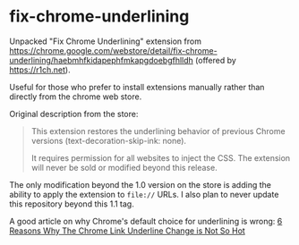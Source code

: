 fix-chrome-underlining
======================

Unpacked "Fix Chrome Underlining" extension from https://chrome.google.com/webstore/detail/fix-chrome-underlining/haebmhfkidapephfmkapgdoebgfhlldh (offered by https://r1ch.net).

Useful for those who prefer to install extensions manually rather than directly from the chrome web store.

Original description from the store:

> This extension restores the underlining behavior of previous Chrome versions (text-decoration-skip-ink: none).
> 
> It requires permission for all websites to inject the CSS. The extension will never be sold or modified beyond this release.

The only modification beyond the 1.0 version on the store is adding the ability to apply the extension to `file://` URLs.  I also plan to never update this repository beyond this 1.1 tag.

A good article on why Chrome's default choice for underlining is wrong: [6 Reasons Why The Chrome Link Underline Change is Not So Hot](https://betatesting.com/blog/2018/04/27/chrome-link-underline-change/)

